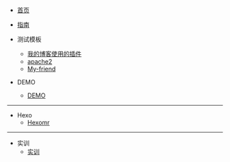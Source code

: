 <!-- docs/_sidebar.md -->

* [首页](/)
* [指南](ml)

* 测试模板
    * [我的博客使用的插件](testdemo/我的博客使用的插件/)
    * [apache2](testdemo/apache2/)
    * [My-friend](testdemo/My-friend/)
* DEMO
    * [DEMO](testdemo/DEMO/)
___
* Hexo
    * [Hexomr](testdemo/Hexo/)
___
* 实训
  * [实训](testdemo/实训/)